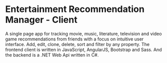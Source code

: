 # Entertainment Recommendation Manager - Client

A single page app for tracking movie, music, literature, television and video game recommendations from friends with a focus on intuitive user interface. Add, edit, clone, delete, sort and filter by any property. The frontend client is written in JavaScript, AngularJS, Bootstrap and Sass. And the backend is a .NET Web Api written in C#.
